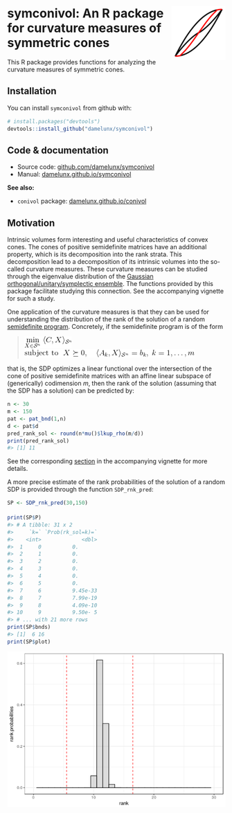 
<!-- README.md is generated from README.Rmd. Please edit that file -->
symconivol:<img src="logo.png" width="125" height="125" align="right"/> An R package for curvature measures of symmetric cones
==============================================================================================================================

This R package provides functions for analyzing the curvature measures of symmetric cones.

Installation
------------

You can install `symconivol` from github with:

``` r
# install.packages("devtools")
devtools::install_github("damelunx/symconivol")
```

Code & documentation
--------------------

-   Source code: [github.com/damelunx/symconivol](http://github.com/damelunx/symconivol)
-   Manual: [damelunx.github.io/symconivol](http://damelunx.github.io/symconivol)

**See also:**

-   `conivol` package: [damelunx.github.io/conivol](http://damelunx.github.io/conivol)

Motivation
----------

Intrinsic volumes form interesting and useful characteristics of convex cones. The cones of positive semidefinite matrices have an additional property, which is its decomposition into the rank strata. This decomposition lead to a decomposition of its intrinsic volumes into the so-called curvature measures. These curvature measures can be studied through the eigenvalue distribution of the [Gaussian orthogonal/unitary/symplectic ensemble](https://en.wikipedia.org/wiki/Random_matrix). The functions provided by this package facilitate studying this connection. See the accompanying vignette for such a study.

One application of the curvature measures is that they can be used for understanding the distribution of the rank of the solution of a random [semidefinite program](https://en.wikipedia.org/wiki/Semidefinite_programming). Concretely, if the semidefinite program is of the form

> ![equation](README_figures/gif.latex-eq1.gif)
> ![equation](README_figures/gif.latex-eq2.gif)

that is, the SDP optimizes a linear functional over the intersection of the cone of positive semidefinite matrices with an affine linear subspace of (generically) codimension *m*, then the rank of the solution (assuming that the SDP has a solution) can be predicted by:

``` r
n <- 30
m <- 150
pat <- pat_bnd(1,n)
d <- pat$d
pred_rank_sol <- round(n*mu()$lkup_rho(m/d))
print(pred_rank_sol)
#> [1] 11
```

See the corresponding [section](articles/curv_meas.html#appl_SDP) in the accompanying vignette for more details.

A more precise estimate of the rank probabilities of the solution of a random SDP is provided through the function `SDP_rnk_pred`:

``` r
SP <- SDP_rnk_pred(30,150)

print(SP$P)
#> # A tibble: 31 x 2
#>     `k=` `Prob(rk_sol=k)=`
#>    <int>             <dbl>
#>  1     0          0.      
#>  2     1          0.      
#>  3     2          0.      
#>  4     3          0.      
#>  5     4          0.      
#>  6     5          0.      
#>  7     6          9.45e-33
#>  8     7          7.99e-19
#>  9     8          4.09e-10
#> 10     9          9.50e- 5
#> # ... with 21 more rows
print(SP$bnds)
#> [1]  6 16
print(SP$plot)
```

![](README_figures/SDP_rnk_pred-1.png)
